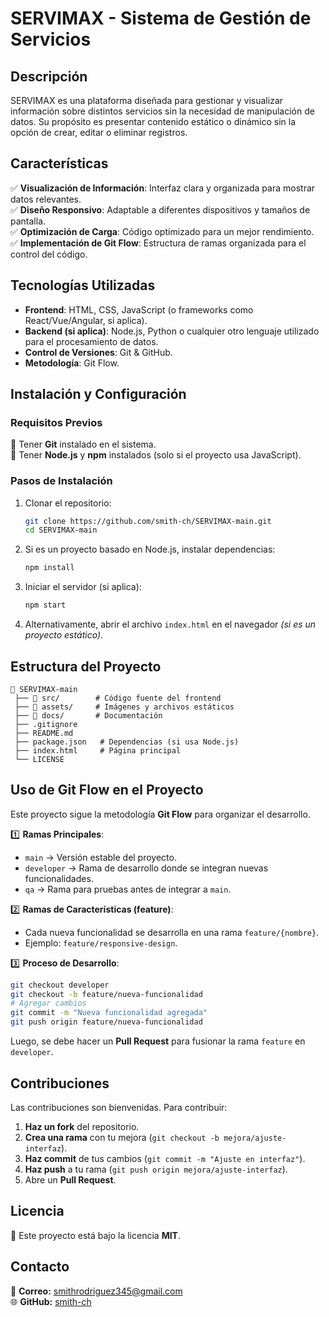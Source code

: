 # **SERVIMAX - Sistema de Gestión de Servicios**  

## **Descripción**  
SERVIMAX es una plataforma diseñada para gestionar y visualizar información sobre distintos servicios sin la necesidad de manipulación de datos. Su propósito es presentar contenido estático o dinámico sin la opción de crear, editar o eliminar registros.  

## **Características**  
✅ **Visualización de Información**: Interfaz clara y organizada para mostrar datos relevantes.  
✅ **Diseño Responsivo**: Adaptable a diferentes dispositivos y tamaños de pantalla.  
✅ **Optimización de Carga**: Código optimizado para un mejor rendimiento.  
✅ **Implementación de Git Flow**: Estructura de ramas organizada para el control del código.  


## **Tecnologías Utilizadas**  
- **Frontend**: HTML, CSS, JavaScript (o frameworks como React/Vue/Angular, si aplica).  
- **Backend (si aplica)**: Node.js, Python o cualquier otro lenguaje utilizado para el procesamiento de datos.  
- **Control de Versiones**: Git & GitHub.  
- **Metodología**: Git Flow.  


## **Instalación y Configuración**  

### **Requisitos Previos**  
🔹 Tener **Git** instalado en el sistema.  
🔹 Tener **Node.js** y **npm** instalados (solo si el proyecto usa JavaScript).  

### **Pasos de Instalación**  
1. Clonar el repositorio:  
   ```bash
   git clone https://github.com/smith-ch/SERVIMAX-main.git
   cd SERVIMAX-main
   ```
2. Si es un proyecto basado en Node.js, instalar dependencias:  
   ```bash
   npm install
   ```
3. Iniciar el servidor (si aplica):  
   ```bash
   npm start
   ```
4. Alternativamente, abrir el archivo `index.html` en el navegador *(si es un proyecto estático)*.  


## **Estructura del Proyecto**  
```
📂 SERVIMAX-main
 ├── 📂 src/        # Código fuente del frontend
 ├── 📂 assets/     # Imágenes y archivos estáticos
 ├── 📂 docs/       # Documentación
 ├── .gitignore
 ├── README.md
 ├── package.json   # Dependencias (si usa Node.js)
 ├── index.html     # Página principal
 └── LICENSE
```


## **Uso de Git Flow en el Proyecto**  

Este proyecto sigue la metodología **Git Flow** para organizar el desarrollo.  

1️⃣ **Ramas Principales**:  
   - `main` → Versión estable del proyecto.  
   - `developer` → Rama de desarrollo donde se integran nuevas funcionalidades.  
   - `qa` → Rama para pruebas antes de integrar a `main`.  

2️⃣ **Ramas de Características (feature)**:  
   - Cada nueva funcionalidad se desarrolla en una rama `feature/{nombre}`.  
   - Ejemplo: `feature/responsive-design`.  

3️⃣ **Proceso de Desarrollo**:  
   ```bash
   git checkout developer
   git checkout -b feature/nueva-funcionalidad
   # Agregar cambios
   git commit -m "Nueva funcionalidad agregada"
   git push origin feature/nueva-funcionalidad
   ```
   Luego, se debe hacer un **Pull Request** para fusionar la rama `feature` en `developer`.  


## **Contribuciones**  
Las contribuciones son bienvenidas. Para contribuir:  
1. **Haz un fork** del repositorio.  
2. **Crea una rama** con tu mejora (`git checkout -b mejora/ajuste-interfaz`).  
3. **Haz commit** de tus cambios (`git commit -m "Ajuste en interfaz"`).  
4. **Haz push** a tu rama (`git push origin mejora/ajuste-interfaz`).  
5. Abre un **Pull Request**.  


## **Licencia**  
📜 Este proyecto está bajo la licencia **MIT**.  


## **Contacto**  
📧 **Correo:** smithrodriguez345@gmail.com  
🌐 **GitHub:** [smith-ch](https://github.com/smith-ch)  



